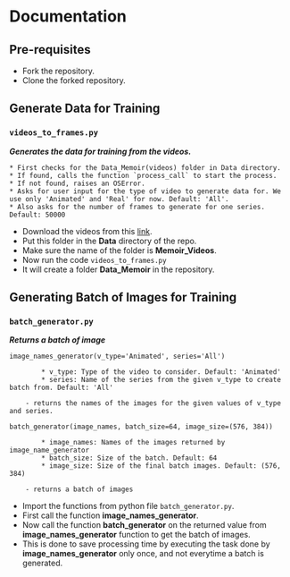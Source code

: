 # Documentation

## Pre-requisites

* Fork the repository.
* Clone the forked repository. 

## Generate Data for Training

### `videos_to_frames.py`

***Generates the data for training from the videos.***
    
    * First checks for the Data_Memoir(videos) folder in Data directory.
    * If found, calls the function `process_call` to start the process.
    * If not found, raises an OSError.
    * Asks for user input for the type of video to generate data for. We use only 'Animated' and 'Real' for now. Default: 'All'.
    * Also asks for the number of frames to generate for one series. Default: 50000

* Download the videos from this [link](https://drive.google.com/drive/folders/1JgnDgGsDxWffh41VOcvSjVLrFJVxZdCp?usp=sharing).
* Put this folder in the **Data** directory of the repo.
* Make sure the name of the folder is **Memoir_Videos**.
* Now run the code `videos_to_frames.py`
* It will create a folder **Data_Memoir** in the repository.

## Generating Batch of Images for Training

### `batch_generator.py`

***Returns a batch of image***

    image_names_generator(v_type='Animated', series='All')
    
            * v_type: Type of the video to consider. Default: 'Animated'
            * series: Name of the series from the given v_type to create batch from. Default: 'All'

        - returns the names of the images for the given values of v_type and series.

    batch_generator(image_names, batch_size=64, image_size=(576, 384))

            * image_names: Names of the images returned by image_name_generator
            * batch_size: Size of the batch. Default: 64
            * image_size: Size of the final batch images. Default: (576, 384)

        - returns a batch of images

* Import the functions from python file `batch_generator.py`.
* First call the function **image_names_generator**.
* Now call the function **batch_generator** on the returned value from **image_names_generator** function to get the batch of images.
* This is done to save processing time by executing the task done by **image_names_generator** only once, and not everytime a batch is generated.